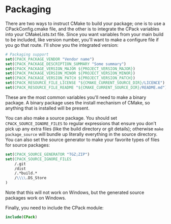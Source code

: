 # Packaging

There are two ways to instruct CMake to build your package; one is to use a CPackConfig.cmake file, and the other is to integrate the CPack variables into your CMakeLists.txt file. Since you want variables from your main build to be included, like version number, you'll want to make a configure file if you go that route. I'll show you the integrated version:

```cmake
# Packaging support
set(CPACK_PACKAGE_VENDOR "Vendor name")
set(CPACK_PACKAGE_DESCRIPTION_SUMMARY "Some summary")
set(CPACK_PACKAGE_VERSION_MAJOR ${PROJECT_VERSION_MAJOR})
set(CPACK_PACKAGE_VERSION_MINOR ${PROJECT_VERSION_MINOR})
set(CPACK_PACKAGE_VERSION_PATCH ${PROJECT_VERSION_PATCH})
set(CPACK_RESOURCE_FILE_LICENSE "${CMAKE_CURRENT_SOURCE_DIR}/LICENCE")
set(CPACK_RESOURCE_FILE_README "${CMAKE_CURRENT_SOURCE_DIR}/README.md")
```

These are the most common variables you'll need to make a binary package. A binary package uses the install mechanism of CMake, so anything that is installed will be present.

You can also make a source package. You should set `CPACK_SOURCE_IGNORE_FILES` to regular expressions that ensure you don't pick up any extra files (like the build directory or git details); otherwise `make package_source` will bundle up literally everything in the source directory. You can also set the source generator to make your favorite types of files for source packages:

```cmake
set(CPACK_SOURCE_GENERATOR "TGZ;ZIP")
set(CPACK_SOURCE_IGNORE_FILES
    /.git
    /dist
    /.*build.*
    /\\\\.DS_Store
)
```

Note that this will not work on Windows, but the generated source packages work on Windows.

Finally, you need to include the CPack module:

```cmake
include(CPack)
```
